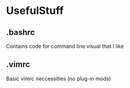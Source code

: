 # UsefulStuff


## .bashrc

Contains code for command line visual that I like

## .vimrc
Basic vimrc neccessities (no plug-in mods)
